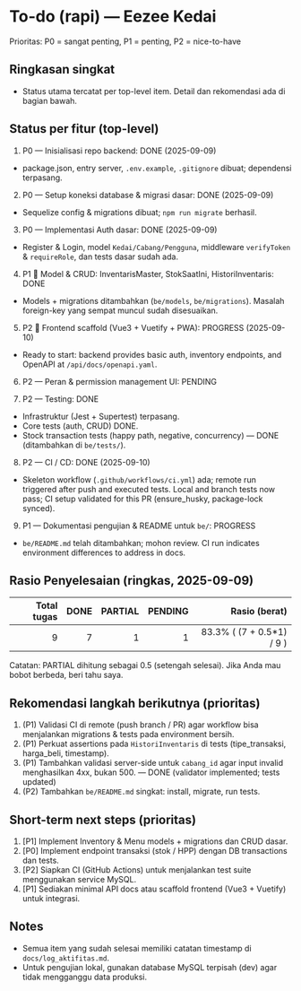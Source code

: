 # To-do (rapi) — Eezee Kedai

Prioritas: P0 = sangat penting, P1 = penting, P2 = nice-to-have

## Ringkasan singkat

- Status utama tercatat per top-level item. Detail dan rekomendasi ada di bagian bawah.

## Status per fitur (top-level)

1. P0 — Inisialisasi repo backend: DONE (2025-09-09)
  - package.json, entry server, `.env.example`, `.gitignore` dibuat; dependensi terpasang.

2. P0 — Setup koneksi database & migrasi dasar: DONE (2025-09-09)
  - Sequelize config & migrations dibuat; `npm run migrate` berhasil.

3. P0 — Implementasi Auth dasar: DONE (2025-09-09)
  - Register & Login, model `Kedai/Cabang/Pengguna`, middleware `verifyToken` & `requireRole`, dan tests dasar sudah ada.

4. P1  Model & CRUD: InventarisMaster, StokSaatIni, HistoriInventaris: DONE
  - Models + migrations ditambahkan (`be/models`, `be/migrations`). Masalah foreign-key yang sempat muncul sudah disesuaikan.

5. P2  Frontend scaffold (Vue3 + Vuetify + PWA): PROGRESS (2025-09-10)
  - Ready to start: backend provides basic auth, inventory endpoints, and OpenAPI at `/api/docs/openapi.yaml`.

6. P2 — Peran & permission management UI: PENDING

7. P2 — Testing: DONE
  - Infrastruktur (Jest + Supertest) terpasang.
  - Core tests (auth, CRUD) DONE.
  - Stock transaction tests (happy path, negative, concurrency) — DONE (ditambahkan di `be/tests/`).

8. P2 — CI / CD: DONE (2025-09-10)
  - Skeleton workflow (`.github/workflows/ci.yml`) ada; remote run triggered after push and executed tests. Local and branch tests now pass; CI setup validated for this PR (ensure_husky, package-lock synced).

9. P1 — Dokumentasi pengujian & README untuk `be/`: PROGRESS
  - `be/README.md` telah ditambahkan; mohon review. CI run indicates environment differences to address in docs.

## Rasio Penyelesaian (ringkas, 2025-09-09)

| Total tugas | DONE | PARTIAL | PENDING | Rasio (berat) |
|---:|---:|---:|---:|---:|
| 9 | 7 | 1 | 1 | 83.3% ( (7 + 0.5*1) / 9 ) |
 
Catatan: PARTIAL dihitung sebagai 0.5 (setengah selesai). Jika Anda mau bobot berbeda, beri tahu saya.

## Rekomendasi langkah berikutnya (prioritas)

1. (P1) Validasi CI di remote (push branch / PR) agar workflow bisa menjalankan migrations & tests pada environment bersih.
2. (P1) Perkuat assertions pada `HistoriInventaris` di tests (tipe_transaksi, harga_beli, timestamp).
3. (P1) Tambahkan validasi server-side untuk `cabang_id` agar input invalid menghasilkan 4xx, bukan 500. — DONE (validator implemented; tests updated)
4. (P2) Tambahkan `be/README.md` singkat: install, migrate, run tests.

## Short-term next steps (prioritas)

1. [P1] Implement Inventory & Menu models + migrations dan CRUD dasar.
2. [P0] Implement endpoint transaksi (stok / HPP) dengan DB transactions dan tests.
3. [P2] Siapkan CI (GitHub Actions) untuk menjalankan test suite menggunakan service MySQL.
4. [P1] Sediakan minimal API docs atau scaffold frontend (Vue3 + Vuetify) untuk integrasi.

## Notes

- Semua item yang sudah selesai memiliki catatan timestamp di `docs/log_aktifitas.md`.
- Untuk pengujian lokal, gunakan database MySQL terpisah (dev) agar tidak mengganggu data produksi.


